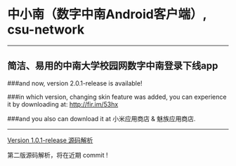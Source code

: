 

# 中小南（数字中南Android客户端）, csu-network

------------

## 简洁、易用的中南大学校园网数字中南登录下线app

###and now, version 2.0.1-release is available!

###in which version, changing skin feature was added, you can experience it by downloading at: http://fir.im/53hx

###and you also can download it at 小米应用商店 & 魅族应用商店.

----------

[Version 1.0.1-release 源码解析](http://www.cnblogs.com/wondertwo/p/5392496.html)

第二版源码解析，将在近期 commit !
